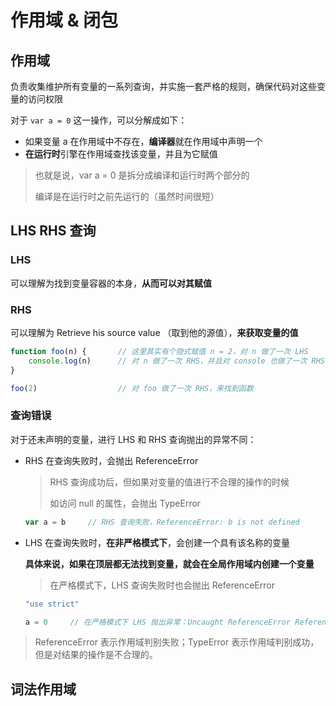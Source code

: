 # 作用域 & 闭包

## 作用域

负责收集维护所有变量的一系列查询，并实施一套严格的规则，确保代码对这些变量的访问权限

对于 `var a = 0` 这一操作，可以分解成如下：

- 如果变量 a 在作用域中不存在，**编译器**就在作用域中声明一个
- **在运行时**引擎在作用域查找该变量，并且为它赋值

> 也就是说，var a = 0 是拆分成编译和运行时两个部分的
>
> 编译是在运行时之前先运行的（虽然时间很短）

## LHS RHS 查询

### LHS

可以理解为找到变量容器的本身，**从而可以对其赋值**

### RHS

可以理解为 Retrieve his source value （取到他的源值），**来获取变量的值**

```javascript
function foo(n) {		// 这里其实有个隐式赋值 n = 2，对 n 做了一次 LHS
    console.log(n)		// 对 n 做了一次 RHS，并且对 console 也做了一次 RHS
}

foo(2)					// 对 foo 做了一次 RHS，来找到函数
```

### 查询错误

对于还未声明的变量，进行 LHS 和 RHS 查询抛出的异常不同：

- RHS 在查询失败时，会抛出 ReferenceError

  > RHS 查询成功后，但如果对变量的值进行不合理的操作的时候
  >
  > 如访问 null 的属性，会抛出 TypeError

  ```javascript
  var a = b		// RHS 查询失败，ReferenceError: b is not defined
  ```

  

- LHS 在查询失败时，**在非严格模式下**，会创建一个具有该名称的变量

  **具体来说，如果在顶层都无法找到变量，就会在全局作用域内创建一个变量**

  > 在严格模式下，LHS 查询失败时也会抛出 ReferenceError

  ```javascript
  "use strict"
  
  a = 0		// 在严格模式下 LHS 抛出异常：Uncaught ReferenceError ReferenceError: a is not defined
  ```

> ReferenceError 表示作用域判别失败；TypeError 表示作用域判别成功，但是对结果的操作是不合理的。

## 词法作用域

